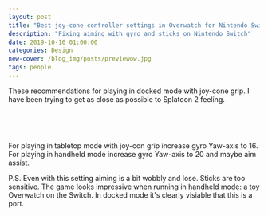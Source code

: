 ```yaml
---
layout: post
title: "Best joy-cone controller settings in Overwatch for Nintendo Switch"
description: "Fixing aiming with gyro and sticks on Nintendo Switch"
date: 2019-10-16 01:00:00
categories: Design
new-cover: /blog_img/posts/previewow.jpg
tags: people
---
```


These recommendations for playing in docked mode with joy-cone grip. I have been trying to get as close as possible to Splatoon 2 feeling.

<span class="p800"><img src="/assets/images/lazy.png" alt="joy-cones controller settings in Overwatch for Nintendo Switch" data-echo="/blog_img/posts/ow1.jpeg"></span>

<span class="p800"><img src="/assets/images/lazy.png" alt="joy-cones controller settings in Overwatch for Nintendo Switch" data-echo="/blog_img/posts/ow2.jpeg"></span>

For playing in tabletop mode with joy-con grip increase gyro Yaw-axis to 16. For playing in handheld mode increase gyro Yaw-axis to 20 and maybe aim assist.

P.S. Even with this setting aiming is a bit wobbly and lose. Sticks are too sensitive. The game looks impressive when running in handheld mode: a toy Overwatch on the Switch. In docked mode it's clearly visiable that this is a port. 